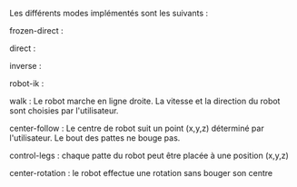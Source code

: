 Les différents modes implémentés sont les suivants :

frozen-direct :

direct :

inverse :

robot-ik :

walk : Le robot marche en ligne droite. La vitesse et la direction du robot sont choisies par l'utilisateur.

center-follow : Le centre de robot suit un point (x,y,z) déterminé par l'utilisateur. Le bout des pattes ne bouge pas.

control-legs : chaque patte du robot peut être placée à une position (x,y,z)

center-rotation : le robot effectue une rotation sans bouger son centre

